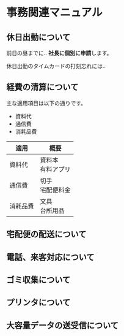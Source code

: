 # 事務関連マニュアル
## 休日出勤について
前日の昼までに..
**社長に個別に申請**します。

休日出勤のタイムカードの打刻忘れには..

## 経費の清算について
主な適用項目は以下の通りです。
- 資料代
- 通信費
- 消耗品費

|適用|概要
|--|--
|資料代|資料本<br>有料アプリ
|通信費|切手<br>宅配便料金
|消耗品費|文具<br>台所用品

## 宅配便の配送について
## 電話、来客対応について
## ゴミ収集について
## プリンタについて
## 大容量データの送受信について
